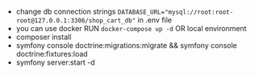 - change db connection strings `DATABASE_URL="mysql://root:root-root@127.0.0.1:3306/shop_cart_db"` in .env file
- you can use docker RUN `docker-compose up -d` OR local environment 
- composer install
- symfony console doctrine:migrations:migrate && symfony console doctrine:fixtures:load
- symfony server:start -d

